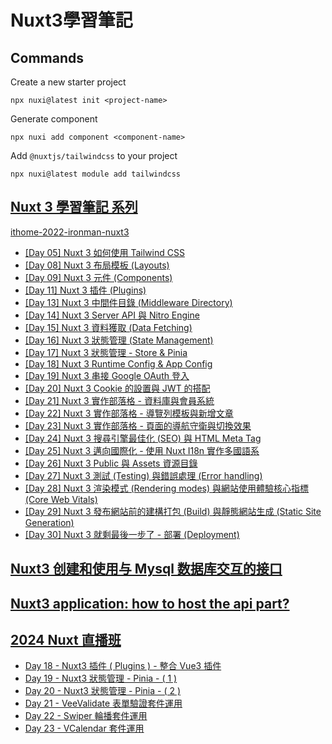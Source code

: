 # Nuxt3學習筆記
## Commands
Create a new starter project
```
npx nuxi@latest init <project-name>
```
Generate component
```
npx nuxi add component <component-name>
```
Add `@nuxtjs/tailwindcss` to your project
```
npx nuxi@latest module add tailwindcss
```
## [Nuxt 3 學習筆記 系列](https://ithelp.ithome.com.tw/users/20152617/ironman/5934)
[ithome-2022-ironman-nuxt3](https://github.com/ryanchien8125/ithome-2022-ironman-nuxt3/tree/day08/nuxt-app-layouts-demo)
- [[Day 05] Nuxt 3 如何使用 Tailwind CSS](https://ithelp.ithome.com.tw/articles/10294705)
- [[Day 08] Nuxt 3 布局模板 (Layouts)](https://ithelp.ithome.com.tw/articles/10296877)
- [[Day 09] Nuxt 3 元件 (Components)](https://ithelp.ithome.com.tw/articles/10297495)
- [[Day 11] Nuxt 3 插件 (Plugins)](https://ithelp.ithome.com.tw/articles/10299002)
- [[Day 13] Nuxt 3 中間件目錄 (Middleware Directory)](https://ithelp.ithome.com.tw/articles/10300290)
- [[Day 14] Nuxt 3 Server API 與 Nitro Engine](https://ithelp.ithome.com.tw/articles/10301197)
- [[Day 15] Nuxt 3 資料獲取 (Data Fetching)](https://ithelp.ithome.com.tw/articles/10301876)
- [[Day 16] Nuxt 3 狀態管理 (State Management)](https://ithelp.ithome.com.tw/articles/10302323)
- [[Day 17] Nuxt 3 狀態管理 - Store & Pinia](https://ithelp.ithome.com.tw/articles/10302381)
- [[Day 18] Nuxt 3 Runtime Config & App Config](https://ithelp.ithome.com.tw/articles/10303583)
- [[Day 19] Nuxt 3 串接 Google OAuth 登入](https://ithelp.ithome.com.tw/articles/10304148)
- [[Day 20] Nuxt 3 Cookie 的設置與 JWT 的搭配](https://ithelp.ithome.com.tw/articles/10304667)
- [[Day 21] Nuxt 3 實作部落格 - 資料庫與會員系統](https://ithelp.ithome.com.tw/articles/10304993)
- [[Day 22] Nuxt 3 實作部落格 - 導覽列模板與新增文章](https://ithelp.ithome.com.tw/articles/10305716)
- [[Day 23] Nuxt 3 實作部落格 - 頁面的導航守衛與切換效果](https://ithelp.ithome.com.tw/articles/10306237)
- [[Day 24] Nuxt 3 搜尋引擎最佳化 (SEO) 與 HTML Meta Tag](https://ithelp.ithome.com.tw/articles/10306669)
- [[Day 25] Nuxt 3 邁向國際化 - 使用 Nuxt I18n 實作多國語系](https://ithelp.ithome.com.tw/articles/10307093)
- [[Day 26] Nuxt 3 Public 與 Assets 資源目錄](https://ithelp.ithome.com.tw/articles/10307570)
- [[Day 27] Nuxt 3 測試 (Testing) 與錯誤處理 (Error handling)](https://ithelp.ithome.com.tw/articles/10308008)
- [[Day 28] Nuxt 3 渲染模式 (Rendering modes) 與網站使用體驗核心指標 (Core Web Vitals)](https://ithelp.ithome.com.tw/articles/10308381)
- [[Day 29] Nuxt 3 發布網站前的建構打包 (Build) 與靜態網站生成 (Static Site Generation)](https://ithelp.ithome.com.tw/articles/10308556)
- [[Day 30] Nuxt 3 就剩最後一步了 - 部署 (Deployment)](https://ithelp.ithome.com.tw/articles/10308825)

## [Nuxt3 创建和使用与 Mysql 数据库交互的接口](https://juejin.cn/post/7427141349483593755)
## [Nuxt3 application: how to host the api part?](https://stackoverflow.com/questions/77618009/nuxt3-application-how-to-host-the-api-part)

## [2024 Nuxt 直播班](https://hackmd.io/@hexschool?tags=%5B%222024+Nuxt+%E7%9B%B4%E6%92%AD%E7%8F%AD%22%5D)
- [Day 18 - Nuxt3 插件 ( Plugins ) - 整合 Vue3 插件](https://hackmd.io/@hexschool/HkQuvD3-Jl)
- [Day 19 - Nuxt3 狀態管理 - Pinia - ( 1 )](https://hackmd.io/@hexschool/ByvYvv3byx)
- [Day 20 - Nuxt3 狀態管理 - Pinia - ( 2 )](https://hackmd.io/@hexschool/Bk95Pvh-kg)
- [Day 21 - VeeValidate 表單驗證套件運用](https://hackmd.io/@hexschool/r1ajPD2bJl)
- [Day 22 - Swiper 輪播套件運用](https://hackmd.io/@hexschool/B1ypDPnb1l)
- [Day 23 - VCalendar 套件運用](https://hackmd.io/@hexschool/ByeCDvn-Jl)